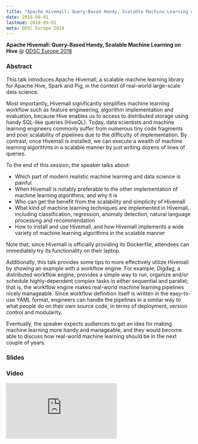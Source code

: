 ```yaml
---
title: "Apache Hivemall: Query-Based Handy, Scalable Machine Learning on Hive"
date: 2018-09-01
lastmod: 2018-09-01
meta: ODSC Europe 2018
---
```


<b>Apache Hivemall: Query-Based Handy, Scalable Machine Learning on Hive</b> @ <a href="https://odsc.com/london"  target="_blank" rel="noopener">ODSC Europe 2018</a>

### Abstract

This talk introduces Apache Hivemall, a scalable machine learning library for Apache Hive, Spark and Pig, in the context of real-world large-scale data science.

Most importantly, Hivemall significantly simplifies machine learning workflow such as feature engineering, algorithm implementation and evaluation, because Hive enables us to access to distributed storage using handy SQL-like queries (HiveQL). Today, data scientists and machine learning engineers commonly suffer from numerous tiny code fragments and poor scalability of pipelines due to the difficulty of implementation. By contrast, once Hivemall is installed, we can execute a wealth of machine learning algorithms in a scalable manner by just writing dozens of lines of queries.

To the end of this session, the speaker talks about:

* Which part of modern realistic machine learning and data science is painful
* When Hivemall is notably preferable to the other implementation of machine learning algorithms, and why it is
* Who can get the benefit from the scalability and simplicity of Hivemall
* What kind of machine learning techniques are implemented in Hivemall, including classification, regression, anomaly detection, natural language processing and recommendation
* How to install and use Hivemall, and how Hivemall implements a wide variety of machine learning algorithms in the scalable manner

Note that, since Hivemall is officially providing its Dockerfile, attendees can immediately try its functionality on their laptop.

Additionally, this talk provides some tips to more effectively utilize Hivemall by showing an example with a workflow engine. For example, Digdag, a distributed workflow engine, provides a simple way to run, organize and/or schedule highly-dependent complex tasks in either sequential and parallel; that is, the workflow engine makes real-world machine learning pipelines nicely manageable. Since workflow definition itself is written in the easy-to-use YAML format, engineers can handle the pipelines in a similar way to what people do on their own source code, in terms of deployment, version control and modularity.

Eventually, the speaker expects audiences to get an idea for making machine learning more handy and manageable, and they would become able to discuss how real-world machine learning should be in the next couple of years.

### Slides

<script async class="speakerdeck-embed" data-id="a5d4885dca69494dab8064b7d8f0fd00" data-ratio="1.77777777777778" src="//speakerdeck.com/assets/embed.js"></script>

### Video

<span class="iframe-container">
    <iframe src="https://www.youtube.com/embed/ZeH_y3NhLGo" frameborder="0" allow="accelerometer; autoplay; encrypted-media; gyroscope; picture-in-picture" allowfullscreen></iframe>
</span>
